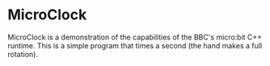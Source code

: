 # MicroClock

MicroClock is a demonstration of the capabilities of the BBC's micro:bit C++ runtime. This is a simple program that times a second (the hand makes a full rotation).
